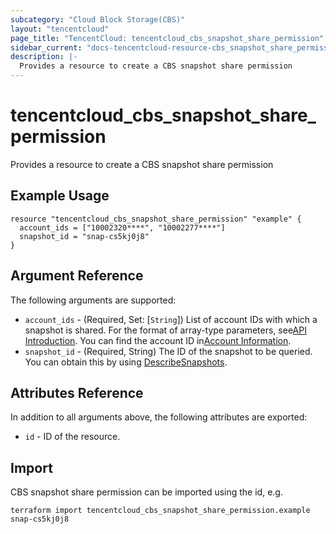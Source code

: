 ```yaml
---
subcategory: "Cloud Block Storage(CBS)"
layout: "tencentcloud"
page_title: "TencentCloud: tencentcloud_cbs_snapshot_share_permission"
sidebar_current: "docs-tencentcloud-resource-cbs_snapshot_share_permission"
description: |-
  Provides a resource to create a CBS snapshot share permission
---
```


# tencentcloud_cbs_snapshot_share_permission

Provides a resource to create a CBS snapshot share permission

## Example Usage

```hcl
resource "tencentcloud_cbs_snapshot_share_permission" "example" {
  account_ids = ["10002320****", "10002277****"]
  snapshot_id = "snap-cs5kj0j8"
}
```

## Argument Reference

The following arguments are supported:

* `account_ids` - (Required, Set: [`String`]) List of account IDs with which a snapshot is shared. For the format of array-type parameters, see[API Introduction](https://cloud.tencent.com/document/api/213/568). You can find the account ID in[Account Information](https://console.cloud.tencent.com/developer).
* `snapshot_id` - (Required, String) The ID of the snapshot to be queried. You can obtain this by using [DescribeSnapshots](https://cloud.tencent.com/document/api/362/15647).

## Attributes Reference

In addition to all arguments above, the following attributes are exported:

* `id` - ID of the resource.




## Import

CBS snapshot share permission can be imported using the id, e.g.

```
terraform import tencentcloud_cbs_snapshot_share_permission.example snap-cs5kj0j8
```

